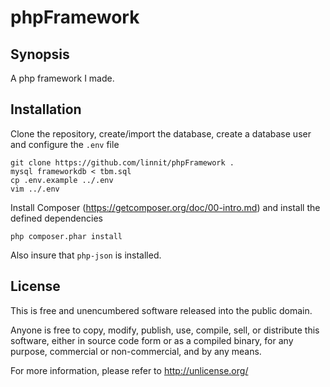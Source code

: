 # phpFramework

## Synopsis

A php framework I made.

## Installation

Clone the repository, create/import the database, create a database user and configure the `.env` file

    git clone https://github.com/linnit/phpFramework .
    mysql frameworkdb < tbm.sql
    cp .env.example ../.env
    vim ../.env

Install Composer (https://getcomposer.org/doc/00-intro.md) and install the defined dependencies

    php composer.phar install


Also insure that `php-json` is installed.

## License

This is free and unencumbered software released into the public domain.

Anyone is free to copy, modify, publish, use, compile, sell, or
distribute this software, either in source code form or as a compiled
binary, for any purpose, commercial or non-commercial, and by any
means.

For more information, please refer to <http://unlicense.org/>
